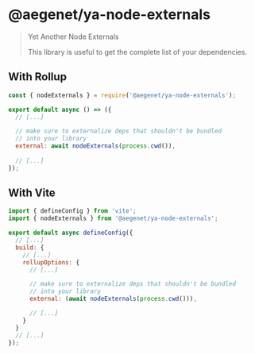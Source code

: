 # @aegenet/ya-node-externals

> Yet Another Node Externals
>
> This library is useful to get the complete list of your dependencies.

## With Rollup

```js rollup.config.js
const { nodeExternals } = require('@aegenet/ya-node-externals');

export default async () => ({
  // [...]

  // make sure to externalize deps that shouldn't be bundled
  // into your library
  external: await nodeExternals(process.cwd()),
  
  // [...]
});   
```

## With Vite

```js vite.config.js
import { defineConfig } from 'vite';
import { nodeExternals } from '@aegenet/ya-node-externals';

export default async defineConfig({
  // [...]
  build: {
    // [...]
    rollupOptions: {
      // [...]

      // make sure to externalize deps that shouldn't be bundled
      // into your library
      external: (await nodeExternals(process.cwd())),

      // [...]
    }
  }
  // [...]
});
```
